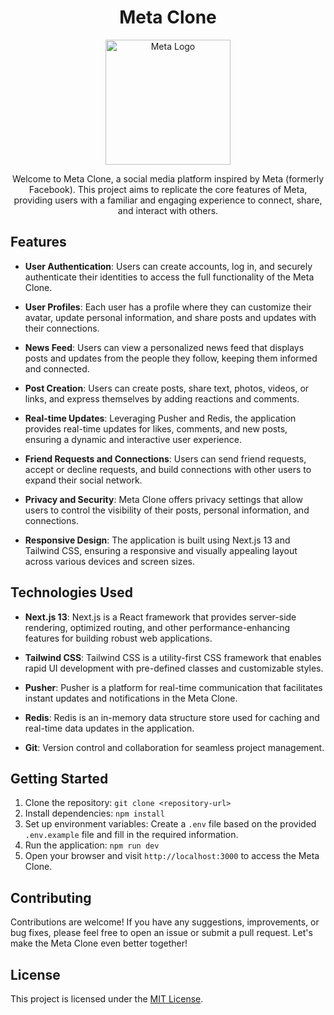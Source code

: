 <h1 align="center">Meta Clone</h1>

<p align="center">
  <img src="messenger.png || meta.png" alt="Meta Logo" width="200" height="200">
</p>

<p align="center">Welcome to Meta Clone, a social media platform inspired by Meta (formerly Facebook). This project aims to replicate the core features of Meta, providing users with a familiar and engaging experience to connect, share, and interact with others.</p>

## Features

- **User Authentication**: Users can create accounts, log in, and securely authenticate their identities to access the full functionality of the Meta Clone.

- **User Profiles**: Each user has a profile where they can customize their avatar, update personal information, and share posts and updates with their connections.

- **News Feed**: Users can view a personalized news feed that displays posts and updates from the people they follow, keeping them informed and connected.

- **Post Creation**: Users can create posts, share text, photos, videos, or links, and express themselves by adding reactions and comments.

- **Real-time Updates**: Leveraging Pusher and Redis, the application provides real-time updates for likes, comments, and new posts, ensuring a dynamic and interactive user experience.

- **Friend Requests and Connections**: Users can send friend requests, accept or decline requests, and build connections with other users to expand their social network.

- **Privacy and Security**: Meta Clone offers privacy settings that allow users to control the visibility of their posts, personal information, and connections.

- **Responsive Design**: The application is built using Next.js 13 and Tailwind CSS, ensuring a responsive and visually appealing layout across various devices and screen sizes.

## Technologies Used

- **Next.js 13**: Next.js is a React framework that provides server-side rendering, optimized routing, and other performance-enhancing features for building robust web applications.

- **Tailwind CSS**: Tailwind CSS is a utility-first CSS framework that enables rapid UI development with pre-defined classes and customizable styles.

- **Pusher**: Pusher is a platform for real-time communication that facilitates instant updates and notifications in the Meta Clone.

- **Redis**: Redis is an in-memory data structure store used for caching and real-time data updates in the application.

- **Git**: Version control and collaboration for seamless project management.

## Getting Started

1. Clone the repository: `git clone <repository-url>`
2. Install dependencies: `npm install`
3. Set up environment variables: Create a `.env` file based on the provided `.env.example` file and fill in the required information.
4. Run the application: `npm run dev`
5. Open your browser and visit `http://localhost:3000` to access the Meta Clone.

## Contributing

Contributions are welcome! If you have any suggestions, improvements, or bug fixes, please feel free to open an issue or submit a pull request. Let's make the Meta Clone even better together!

## License

This project is licensed under the [MIT License](LICENSE).
